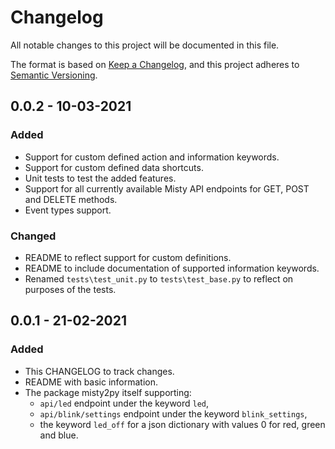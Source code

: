 # Changelog
All notable changes to this project will be documented in this file.

The format is based on [Keep a Changelog](https://keepachangelog.com/en/1.0.0/),
and this project adheres to [Semantic Versioning](https://semver.org/spec/v2.0.0.html).

## 0.0.2 - 10-03-2021
### Added
- Support for custom defined action and information keywords.
- Support for custom defined data shortcuts.
- Unit tests to test the added features.
- Support for all currently available Misty API endpoints for GET, POST and DELETE methods.
- Event types support.
### Changed
- README to reflect support for custom definitions.
- README to include documentation of supported information keywords.
- Renamed `tests\test_unit.py` to `tests\test_base.py` to reflect on purposes of the tests.

## 0.0.1 - 21-02-2021
### Added
- This CHANGELOG to track changes.
- README with basic information.
- The package misty2py itself supporting:
    - `api/led` endpoint under the keyword `led`,
    - `api/blink/settings` endpoint under the keyword `blink_settings`,
    - the keyword `led_off` for a json dictionary with values 0 for red, green and blue.

